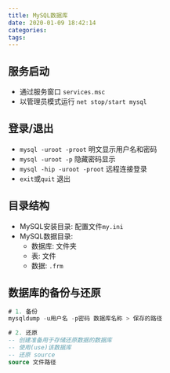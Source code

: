 ```yaml
---
title: MySQL数据库
date: 2020-01-09 18:42:14
categories: 
tags:
---
```

## 服务启动
- 通过服务窗口 `services.msc` 
- 以管理员模式运行 `net stop/start mysql`

## 登录/退出
- `mysql -uroot -proot`  明文显示用户名和密码
- `mysql -uroot -p` 隐藏密码显示 
- `mysql -hip -uroot -proot` 远程连接登录
- `exit`或`quit` 退出

## 目录结构
- MySQL安装目录: 配置文件`my.ini`
- MySQL数据目录: 
    + 数据库: 文件夹
    + 表: 文件
    + 数据: `.frm`

## 数据库的备份与还原
```sql
# 1. 备份
mysqldump -u用户名 -p密码 数据库名称 > 保存的路径

# 2. 还原
-- 创建准备用于存储还原数据的数据库
-- 使用(use)该数据库
-- 还原 source
source 文件路径
```